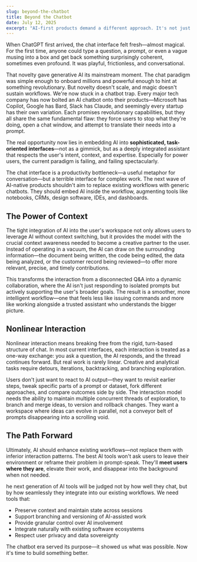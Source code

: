 ```yaml
---
slug: beyond-the-chatbot
title: Beyond the Chatbot
date: July 12, 2025
excerpt: "AI-first products demand a different approach. It's not just about embedding a model..."
---
```


When ChatGPT first arrived, the chat interface felt fresh—almost magical. For the first time, anyone could type a question, a prompt, or even a vague musing into a box and get back something surprisingly coherent, sometimes even profound. It was playful, frictionless, and conversational.

That novelty gave generative AI its mainstream moment. The chat paradigm was simple enough to onboard millions and powerful enough to hint at something revolutionary. But novelty doesn't scale, and magic doesn't sustain workflows. We're now stuck in a chatbot trap. Every major tech company has now bolted an AI chatbot onto their products—Microsoft has Copilot, Google has Bard, Slack has Claude, and seemingly every startup has their own variation. Each promises revolutionary capabilities, but they all share the same fundamental flaw: they force users to stop what they're doing, open a chat window, and attempt to translate their needs into a prompt.

The real opportunity now lies in embedding AI into **sophisticated, task-oriented interfaces**—not as a gimmick, but as a deeply integrated assistant that respects the user's intent, context, and expertise. Especially for power users, the current paradigm is failing, and failing spectacularly.

The chat interface is a productivity bottleneck—a useful metaphor for conversation—but a terrible interface for complex work. The next wave of AI-native products shouldn't aim to replace existing workflows with generic chatbots. They should embed AI inside the workflow, augmenting tools like notebooks, CRMs, design software, IDEs, and dashboards.

## The Power of Context

The tight integration of AI into the user's workspace not only allows users to leverage AI without context switching, but it provides the model with the crucial context awareness needed to become a creative partner to the user. Instead of operating in a vacuum, the AI can draw on the surrounding information—the document being written, the code being edited, the data being analyzed, or the customer record being reviewed—to offer more relevant, precise, and timely contributions.

This transforms the interaction from a disconnected Q&A into a dynamic collaboration, where the AI isn't just responding to isolated prompts but actively supporting the user's broader goals. The result is a smoother, more intelligent workflow—one that feels less like issuing commands and more like working alongside a trusted assistant who understands the bigger picture.

## Nonlinear Interaction

Nonlinear interaction means breaking free from the rigid, turn-based structure of chat. In most current interfaces, each interaction is treated as a one-way exchange: you ask a question, the AI responds, and the thread continues forward. But real work is rarely linear. Creative and analytical tasks require detours, iterations, backtracking, and branching exploration.

Users don't just want to react to AI output—they want to revisit earlier steps, tweak specific parts of a prompt or dataset, fork different approaches, and compare outcomes side by side. The interaction model needs the ability to maintain multiple concurrent threads of exploration, to branch and merge ideas, to version and rollback changes. They want a workspace where ideas can evolve in parallel, not a conveyor belt of prompts disappearing into a scrolling void.

## The Path Forward

Ultimately, AI should enhance existing workflows—not replace them with inferior interaction patterns. The best AI tools won't ask users to leave their environment or reframe their problem in prompt-speak. They'll **meet users where they are**, elevate their work, and disappear into the background when not needed.

he next generation of AI tools will be judged not by how well they chat, but by how seamlessly they integrate into our existing workflows. We need tools that:

- Preserve context and maintain state across sessions
- Support branching and versioning of AI-assisted work
- Provide granular control over AI involvement
- Integrate naturally with existing software ecosystems
- Respect user privacy and data sovereignty

The chatbot era served its purpose—it showed us what was possible. Now it's time to build something better.